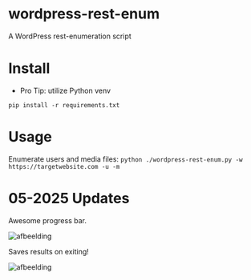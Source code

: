 # wordpress-rest-enum
A WordPress rest-enumeration script

# Install
- Pro Tip: utilize Python venv

`pip install -r requirements.txt`

# Usage
Enumerate users and media files: `python ./wordpress-rest-enum.py -w https://targetwebsite.com -u -m `
# 05-2025 Updates
Awesome progress bar.

![afbeelding](https://github.com/user-attachments/assets/3b43337c-44f6-4d1a-84e2-45204fb9da28)

Saves results on exiting!

![afbeelding](https://github.com/user-attachments/assets/f5d76b3e-76e9-44de-8b9e-2f795bd41bc0)

